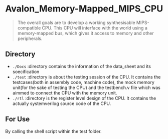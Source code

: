# Avalon_Memory-Mapped_MIPS_CPU
>The overall goals are to develop a working synthesisable MIPS-compatible CPU. This CPU will interface with the world using a memory-mapped bus, which gives it access to memory and other peripherals.

## Directory

* `./Docs`  :directory contains the information of the data_sheet and its soecification
* `./test`  :directory is about the testing session of the CPU. It contains the testcases(both in assembly code, machine code), the mock memory unit(for the sake of testing the CPU) and the testbench.v file which was aimmed to connect the CPU with the memory unit.
* `./rtl`   :directory is the register level design of the CPU. It contains the actually systemverilog source code of the CPU.


## For Use
By calling the shell script within the test folder.




